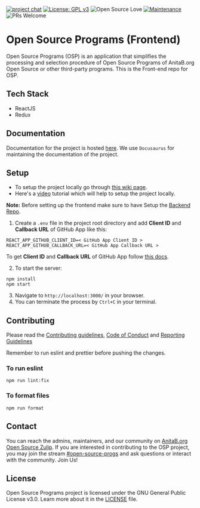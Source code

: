 [![project chat](https://img.shields.io/badge/zulip-join_chat-brightgreen.svg)](https://anitab-org.zulipchat.com/#narrow/stream/237907-open-source-progs)
[![License: GPL v3](https://img.shields.io/badge/License-GPL%20v3-blue.svg)](http://www.gnu.org/licenses/gpl-3.0)
![Open Source Love](https://img.shields.io/badge/Open%20%E2%9D%A4%EF%B8%8FSource-blue)
[![Maintenance](https://img.shields.io/badge/Maintained%3F-yes-green.svg)](https://github.com/anitab-org/open-source-programs-web)
![PRs Welcome](https://img.shields.io/badge/PRs-welcome-brightgreen.svg?style=flat-square)

# Open Source Programs (Frontend)

Open Source Programs (OSP) is an application that simplifies the processing and selection procedure of Open Source Programs of AnitaB.org Open Source or other third-party programs. This is the Front-end repo for OSP.

## Tech Stack

- ReactJS
- Redux

## Documentation

Documentation for the project is hosted [here](https://osp-web-docs.surge.sh/). We use `Docusaurus` for maintaining the documentation of the project.

## Setup

- To setup the project locally go through [this wiki page](https://github.com/anitab-org/open-source-programs-web/wiki/Fork,-Clone,-Remote-and-Pull-Request).
- Here's a [video](https://youtu.be/_b2RQGbYN9w) tutorial which will help to setup the project locally.

**Note:** Before setting up the frontend make sure to have Setup the [Backend Repo](https://github.com/anitab-org/open-source-programs-backend).

1. Create a `.env` file in the project root directory and add **Client ID** and **Callback URL** of GitHub App like this:

```
REACT_APP_GITHUB_CLIENT_ID=< GitHub App Client ID >
REACT_APP_GITHUB_CALLBACK_URL=< GitHub App Callback URL >
```

To get **Client ID** and **Callback URL** of GitHub App follow [this docs](https://docs.github.com/en/developers/apps/creating-a-github-app).

2. To start the server:

```
npm install
npm start
```

3. Navigate to `http://localhost:3000/` in your browser.
4. You can terminate the process by `Ctrl+C` in your terminal.

## Contributing

Please read the [Contributing guidelines](.github/CONTRIBUTING.md), [Code of Conduct](https://github.com/anitab-org/open-source-programs-web/blob/develop/CODE_OF_CONDUCT.md) and [Reporting Guidelines](https://github.com/anitab-org/open-source-programs-web/blob/develop/REPORTING_GUIDELINES.md)

Remember to run eslint and prettier before pushing the changes.

### To run eslint

```
npm run lint:fix
```

### To format files

```
npm run format
```

## Contact

You can reach the admins, maintainers, and our community on [AnitaB.org Open Source Zulip](https://anitab-org.zulipchat.com/). If you are interested in contributing to the OSP project, you may join the stream [#open-source-progs](https://anitab-org.zulipchat.com/#narrow/stream/237907-open-source-progs) and ask questions or interact with the community. Join Us!

## License

Open Source Programs project is licensed under the GNU General Public License v3.0. Learn more about it in the [LICENSE](LICENSE) file.

